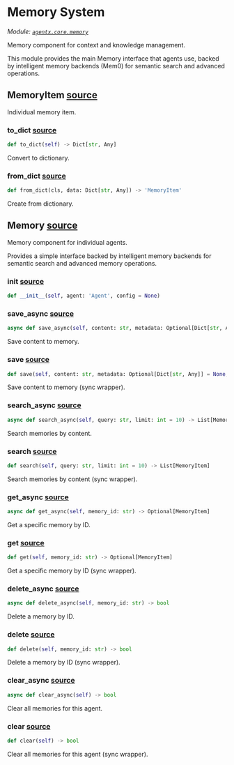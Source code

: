 # Memory System

*Module: [`agentx.core.memory`](https://github.com/dustland/agentx/blob/main/src/agentx/core/memory.py)*

Memory component for context and knowledge management.

This module provides the main Memory interface that agents use, backed by
intelligent memory backends (Mem0) for semantic search and advanced operations.

## MemoryItem <a href="https://github.com/dustland/agentx/blob/main/src/agentx/core/memory.py#L24" class="source-link" title="View source code">source</a>

Individual memory item.

### to_dict <a href="https://github.com/dustland/agentx/blob/main/src/agentx/core/memory.py#L34" class="source-link" title="View source code">source</a>

```python
def to_dict(self) -> Dict[str, Any]
```

Convert to dictionary.

### from_dict <a href="https://github.com/dustland/agentx/blob/main/src/agentx/core/memory.py#L47" class="source-link" title="View source code">source</a>

```python
def from_dict(cls, data: Dict[str, Any]) -> 'MemoryItem'
```

Create from dictionary.

## Memory <a href="https://github.com/dustland/agentx/blob/main/src/agentx/core/memory.py#L60" class="source-link" title="View source code">source</a>

Memory component for individual agents.

Provides a simple interface backed by intelligent memory backends
for semantic search and advanced memory operations.

### __init__ <a href="https://github.com/dustland/agentx/blob/main/src/agentx/core/memory.py#L68" class="source-link" title="View source code">source</a>

```python
def __init__(self, agent: 'Agent', config = None)
```
### save_async <a href="https://github.com/dustland/agentx/blob/main/src/agentx/core/memory.py#L81" class="source-link" title="View source code">source</a>

```python
async def save_async(self, content: str, metadata: Optional[Dict[str, Any]] = None, importance: float = 1.0) -> str
```

Save content to memory.

### save <a href="https://github.com/dustland/agentx/blob/main/src/agentx/core/memory.py#L94" class="source-link" title="View source code">source</a>

```python
def save(self, content: str, metadata: Optional[Dict[str, Any]] = None, importance: float = 1.0) -> str
```

Save content to memory (sync wrapper).

### search_async <a href="https://github.com/dustland/agentx/blob/main/src/agentx/core/memory.py#L109" class="source-link" title="View source code">source</a>

```python
async def search_async(self, query: str, limit: int = 10) -> List[MemoryItem]
```

Search memories by content.

### search <a href="https://github.com/dustland/agentx/blob/main/src/agentx/core/memory.py#L135" class="source-link" title="View source code">source</a>

```python
def search(self, query: str, limit: int = 10) -> List[MemoryItem]
```

Search memories by content (sync wrapper).

### get_async <a href="https://github.com/dustland/agentx/blob/main/src/agentx/core/memory.py#L148" class="source-link" title="View source code">source</a>

```python
async def get_async(self, memory_id: str) -> Optional[MemoryItem]
```

Get a specific memory by ID.

### get <a href="https://github.com/dustland/agentx/blob/main/src/agentx/core/memory.py#L165" class="source-link" title="View source code">source</a>

```python
def get(self, memory_id: str) -> Optional[MemoryItem]
```

Get a specific memory by ID (sync wrapper).

### delete_async <a href="https://github.com/dustland/agentx/blob/main/src/agentx/core/memory.py#L178" class="source-link" title="View source code">source</a>

```python
async def delete_async(self, memory_id: str) -> bool
```

Delete a memory by ID.

### delete <a href="https://github.com/dustland/agentx/blob/main/src/agentx/core/memory.py#L186" class="source-link" title="View source code">source</a>

```python
def delete(self, memory_id: str) -> bool
```

Delete a memory by ID (sync wrapper).

### clear_async <a href="https://github.com/dustland/agentx/blob/main/src/agentx/core/memory.py#L199" class="source-link" title="View source code">source</a>

```python
async def clear_async(self) -> bool
```

Clear all memories for this agent.

### clear <a href="https://github.com/dustland/agentx/blob/main/src/agentx/core/memory.py#L207" class="source-link" title="View source code">source</a>

```python
def clear(self) -> bool
```

Clear all memories for this agent (sync wrapper).
